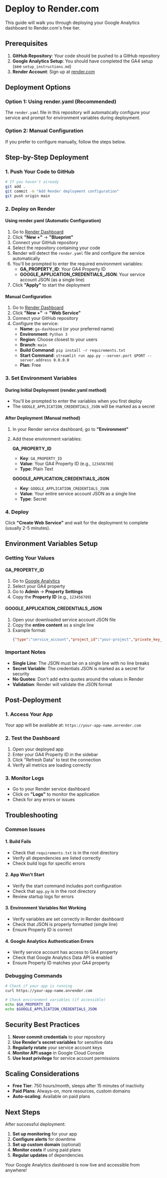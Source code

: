 # Deploy to Render.com

This guide will walk you through deploying your Google Analytics dashboard to Render.com's free tier.

## Prerequisites

1. **GitHub Repository**: Your code should be pushed to a GitHub repository
2. **Google Analytics Setup**: You should have completed the GA4 setup (see `setup_instructions.md`)
3. **Render Account**: Sign up at [render.com](https://render.com)

## Deployment Options

### Option 1: Using render.yaml (Recommended)

The `render.yaml` file in this repository will automatically configure your service and prompt for environment variables during deployment.

### Option 2: Manual Configuration

If you prefer to configure manually, follow the steps below.

## Step-by-Step Deployment

### 1. Push Your Code to GitHub

```bash
# If you haven't already
git add .
git commit -m "Add Render deployment configuration"
git push origin main
```

### 2. Deploy on Render

#### Using render.yaml (Automatic Configuration)

1. Go to [Render Dashboard](https://dashboard.render.com/)
2. Click **"New +"** → **"Blueprint"**
3. Connect your GitHub repository
4. Select the repository containing your code
5. Render will detect the `render.yaml` file and configure the service automatically
6. You'll be prompted to enter the required environment variables:
   - **GA_PROPERTY_ID**: Your GA4 Property ID
   - **GOOGLE_APPLICATION_CREDENTIALS_JSON**: Your service account JSON (as a single line)
7. Click **"Apply"** to start the deployment

#### Manual Configuration

1. Go to [Render Dashboard](https://dashboard.render.com/)
2. Click **"New +"** → **"Web Service"**
3. Connect your GitHub repository
4. Configure the service:
   - **Name**: `ga-dashboard` (or your preferred name)
   - **Environment**: `Python 3`
   - **Region**: Choose closest to your users
   - **Branch**: `main`
   - **Build Command**: `pip install -r requirements.txt`
   - **Start Command**: `streamlit run app.py --server.port $PORT --server.address 0.0.0.0`
   - **Plan**: Free

### 3. Set Environment Variables

#### During Initial Deployment (render.yaml method)
- You'll be prompted to enter the variables when you first deploy
- The `GOOGLE_APPLICATION_CREDENTIALS_JSON` will be marked as a secret

#### After Deployment (Manual method)
1. In your Render service dashboard, go to **"Environment"**
2. Add these environment variables:

   **GA_PROPERTY_ID**
   - **Key**: `GA_PROPERTY_ID`
   - **Value**: Your GA4 Property ID (e.g., `123456789`)
   - **Type**: Plain Text

   **GOOGLE_APPLICATION_CREDENTIALS_JSON**
   - **Key**: `GOOGLE_APPLICATION_CREDENTIALS_JSON`
   - **Value**: Your entire service account JSON as a single line
   - **Type**: Secret

### 4. Deploy

Click **"Create Web Service"** and wait for the deployment to complete (usually 2-5 minutes).

## Environment Variables Setup

### Getting Your Values

#### GA_PROPERTY_ID
1. Go to [Google Analytics](https://analytics.google.com/)
2. Select your GA4 property
3. Go to **Admin** → **Property Settings**
4. Copy the **Property ID** (e.g., `123456789`)

#### GOOGLE_APPLICATION_CREDENTIALS_JSON
1. Open your downloaded service account JSON file
2. Copy the **entire content** as a single line
3. Example format:
   ```json
   {"type":"service_account","project_id":"your-project","private_key_id":"...","private_key":"-----BEGIN PRIVATE KEY-----\n...\n-----END PRIVATE KEY-----\n","client_email":"your-service-account@your-project.iam.gserviceaccount.com","client_id":"...","auth_uri":"https://accounts.google.com/o/oauth2/auth","token_uri":"https://oauth2.googleapis.com/token","auth_provider_x509_cert_url":"https://www.googleapis.com/oauth2/v1/certs","client_x509_cert_url":"https://www.googleapis.com/robot/v1/metadata/x509/your-service-account%40your-project.iam.gserviceaccount.com"}
   ```

### Important Notes

- **Single Line**: The JSON must be on a single line with no line breaks
- **Secret Variable**: The credentials JSON is marked as a secret for security
- **No Quotes**: Don't add extra quotes around the values in Render
- **Validation**: Render will validate the JSON format

## Post-Deployment

### 1. Access Your App

Your app will be available at: `https://your-app-name.onrender.com`

### 2. Test the Dashboard

1. Open your deployed app
2. Enter your GA4 Property ID in the sidebar
3. Click "Refresh Data" to test the connection
4. Verify all metrics are loading correctly

### 3. Monitor Logs

- Go to your Render service dashboard
- Click on **"Logs"** to monitor the application
- Check for any errors or issues

## Troubleshooting

### Common Issues

#### 1. Build Fails
- Check that `requirements.txt` is in the root directory
- Verify all dependencies are listed correctly
- Check build logs for specific errors

#### 2. App Won't Start
- Verify the start command includes port configuration
- Check that `app.py` is in the root directory
- Review startup logs for errors

#### 3. Environment Variables Not Working
- Verify variables are set correctly in Render dashboard
- Check that JSON is properly formatted (single line)
- Ensure Property ID is correct

#### 4. Google Analytics Authentication Errors
- Verify service account has access to GA4 property
- Check that Google Analytics Data API is enabled
- Ensure Property ID matches your GA4 property

### Debugging Commands

```bash
# Check if your app is running
curl https://your-app-name.onrender.com

# Check environment variables (if accessible)
echo $GA_PROPERTY_ID
echo $GOOGLE_APPLICATION_CREDENTIALS_JSON
```

## Security Best Practices

1. **Never commit credentials** to your repository
2. **Use Render's secret variables** for sensitive data
3. **Regularly rotate** your service account keys
4. **Monitor API usage** in Google Cloud Console
5. **Use least privilege** for service account permissions

## Scaling Considerations

- **Free Tier**: 750 hours/month, sleeps after 15 minutes of inactivity
- **Paid Plans**: Always-on, more resources, custom domains
- **Auto-scaling**: Available on paid plans

## Next Steps

After successful deployment:

1. **Set up monitoring** for your app
2. **Configure alerts** for downtime
3. **Set up custom domain** (optional)
4. **Monitor costs** if using paid plans
5. **Regular updates** of dependencies

Your Google Analytics dashboard is now live and accessible from anywhere! 